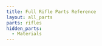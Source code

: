```yaml
---
title: Full Rifle Parts Reference
layout: all_parts
parts: rifles
hidden_parts:
  - Materials
---
```

